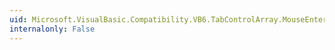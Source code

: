 ```yaml
---
uid: Microsoft.VisualBasic.Compatibility.VB6.TabControlArray.MouseEnter
internalonly: False
---
```

